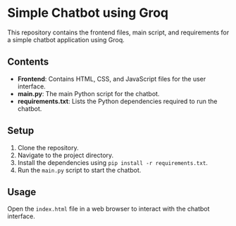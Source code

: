 # Simple Chatbot using Groq

This repository contains the frontend files, main script, and requirements for a simple chatbot application using Groq.

## Contents

- **Frontend**: Contains HTML, CSS, and JavaScript files for the user interface.
- **main.py**: The main Python script for the chatbot.
- **requirements.txt**: Lists the Python dependencies required to run the chatbot.

## Setup

1. Clone the repository.
2. Navigate to the project directory.
3. Install the dependencies using `pip install -r requirements.txt`.
4. Run the `main.py` script to start the chatbot.

## Usage

Open the `index.html` file in a web browser to interact with the chatbot interface. 